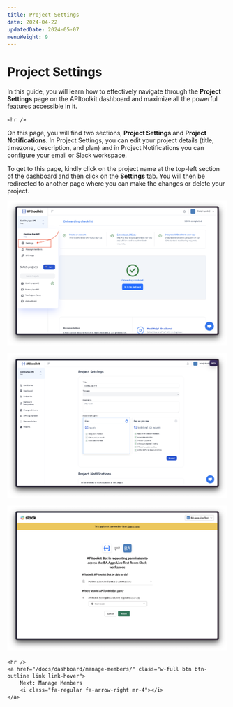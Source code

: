 ```yaml
---
title: Project Settings
date: 2024-04-22
updatedDate: 2024-05-07
menuWeight: 9
---
```


# Project Settings

In this guide, you will learn how to effectively navigate through the **Project Settings** page on the APItoolkit dashboard and maximize all the powerful features accessible in it.

```=html
<hr />
```

On this page, you will find two sections, **Project Settings** and **Project Notifications**. In Project Settings, you can edit your project details (title, timezone, description, and plan) and in Project Notifications you can configure your email or Slack workspace.

To get to this page, kindly click on the project name at the top-left section of the dashboard and then click on the **Settings** tab. You will then be redirected to another page where you can make the changes or delete your project.

![Screenshot of APItoolkit's project settings page](/docs/dashboard/project-settings/screen-1.png)

![Screenshot of APItoolkit's project settings page](/docs/dashboard/project-settings/screen-2.png)

![Screenshot of APItoolkit's project settings page](/docs/dashboard/project-settings/screen-3.png)

```=html
<hr />
<a href="/docs/dashboard/manage-members/" class="w-full btn btn-outline link link-hover">
    Next: Manage Members
    <i class="fa-regular fa-arrow-right mr-4"></i>
</a>
```
